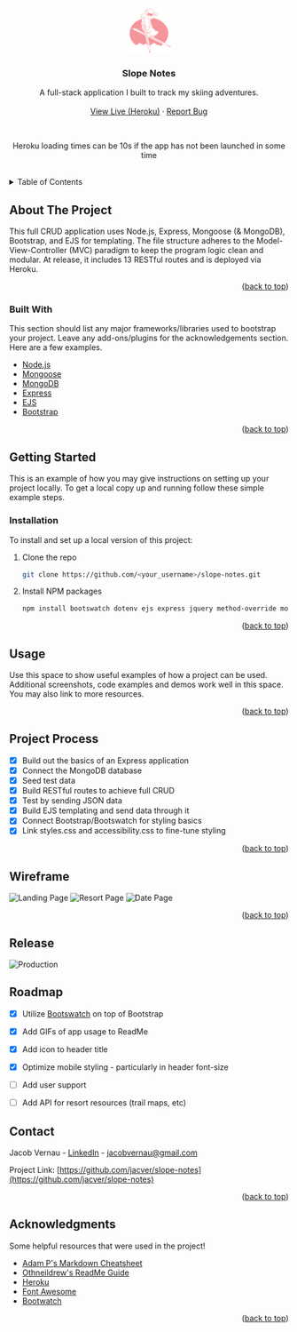 <div id="top"></div>

<!-- PROJECT LOGO -->
<br />
<div align="center">
  <a href="https://github.com/jacver/slope-notes">
    <img src="/public/images/logo-pink.png" alt="Logo" width="80" height="80">
  </a>

  <h3 align="center">Slope Notes</h3>

  <p align="center">
    A full-stack application I built to track my skiing adventures.
    <br />
    <br />
    <a href="https://slope-notes.herokuapp.com/resorts">View Live (Heroku)</a>
    ·
    <a href="https://github.com/jacver/slope-notes/issues">Report Bug</a>
  </p>
    <br />
    <p>Heroku loading times can be 10s if the app has not been launched in some time</p>
    <br />
</div>



<!-- TABLE OF CONTENTS -->
<details>
  <summary>Table of Contents</summary>
  <ol>
    <li>
      <a href="#about-the-project">About The Project</a>
      <ul>
        <li><a href="#built-with">Built With</a></li>
      </ul>
    </li>
    <li>
      <a href="#getting-started">Getting Started</a>
      <ul>
        <li><a href="#installation">Installation</a></li>
      </ul>
    </li>
    <li><a href="#usage">Usage</a></li>
    <li><a href="#project-process">Project Process</a></li>
    <li><a href="#wireframe">Wireframe</a></li>
    <li><a href="#roadmap">Roadmap</a></li>
    <li><a href="#contact">Contact</a></li>
    <li><a href="#acknowledgments">Acknowledgments</a></li>
  </ol>
</details>



<!-- ABOUT THE PROJECT -->
## About The Project

This full CRUD application uses Node.js, Express, Mongoose (& MongoDB), Bootstrap, and EJS for templating. The file structure adheres to the Model-View-Controller (MVC) paradigm to keep the program logic clean and modular. At release, it includes 13 RESTful routes and is deployed via Heroku.

<p align="right">(<a href="#top">back to top</a>)</p>



### Built With

This section should list any major frameworks/libraries used to bootstrap your project. Leave any add-ons/plugins for the acknowledgements section. Here are a few examples.

* [Node.js](https://nodejs.org/)
* [Mongoose](https://mongoosejs.com/)
* [MongoDB](https://www.mongodb.com/)
* [Express](https://expressjs.com/)
* [EJS](https://ejs.co/)
* [Bootstrap](https://getbootstrap.com)

<p align="right">(<a href="#top">back to top</a>)</p>



<!-- GETTING STARTED -->
## Getting Started

This is an example of how you may give instructions on setting up your project locally.
To get a local copy up and running follow these simple example steps.

### Installation

To install and set up a local version of this project:

1. Clone the repo
   ```sh
   git clone https://github.com/<your_username>/slope-notes.git
   ```
2. Install NPM packages
   ```sh
   npm install bootswatch dotenv ejs express jquery method-override mongodb mongoose node nodemon
   ```

<p align="right">(<a href="#top">back to top</a>)</p>



<!-- USAGE EXAMPLES -->
## Usage

Use this space to show useful examples of how a project can be used. Additional screenshots, code examples and demos work well in this space. You may also link to more resources.


<p align="right">(<a href="#top">back to top</a>)</p>

<!-- PROCESS -->
## Project Process

- [X] Build out the basics of an Express application
- [X] Connect the MongoDB database
- [X] Seed test data
- [X] Build RESTful routes to achieve full CRUD
- [X] Test by sending JSON data
- [X] Build EJS templating and send data through it
- [X] Connect Bootstrap/Bootswatch for styling basics
- [X] Link styles.css and accessibility.css to fine-tune styling

<p align="right">(<a href="#top">back to top</a>)</p>

<!-- WIREFRAME -->
## Wireframe

![Landing Page](https://user-images.githubusercontent.com/92895942/166084567-6acebf94-3dd1-47bb-ac1f-d0c5aa5c4ab1.png)
![Resort Page](https://user-images.githubusercontent.com/92895942/166084589-71c796a0-f99f-47b5-9abd-2c300a9a9a07.png)
![Date Page](https://user-images.githubusercontent.com/92895942/166084599-77e7df60-ff1a-4a54-8dd6-35a4e578f137.png)

<p align="right">(<a href="#top">back to top</a>)</p>

<!-- RELEASE -->
## Release

![Production](https://user-images.githubusercontent.com/92895942/166085152-892f6a16-3ea7-4d96-b7ee-a20683cf1ece.gif)


<!-- ROADMAP -->
## Roadmap

- [X] Utilize [Bootswatch](https://bootswatch.com/) on top of Bootstrap
- [X] Add GIFs of app usage to ReadMe 
- [X] Add icon to header title
- [X] Optimize mobile styling - particularly in header font-size
- [ ] Add user support
- [ ] Add API for resort resources (trail maps, etc)



<!-- CONTACT -->
## Contact

Jacob Vernau - [LinkedIn](https://www.linkedin.com/in/jacobvernau/) - jacobvernau@gmail.com

Project Link: [https://github.com/jacver/slope-notes](https://github.com/jacver/slope-notes)

<p align="right">(<a href="#top">back to top</a>)</p>




<!-- ACKNOWLEDGMENTS -->
## Acknowledgments

Some helpful resources that were used in the project!

* [Adam P's Markdown Cheatsheet](https://github.com/adam-p/markdown-here/wiki/Markdown-Cheatsheet)
* [Othneildrew's ReadMe Guide](https://github.com/othneildrew/Best-README-Template/blob/master/README.md#getting-started)
* [Heroku](https://www.heroku.com/)
* [Font Awesome](https://fontawesome.com)
* [Bootwatch](https://bootswatch.com/)


<p align="right">(<a href="#top">back to top</a>)</p>

